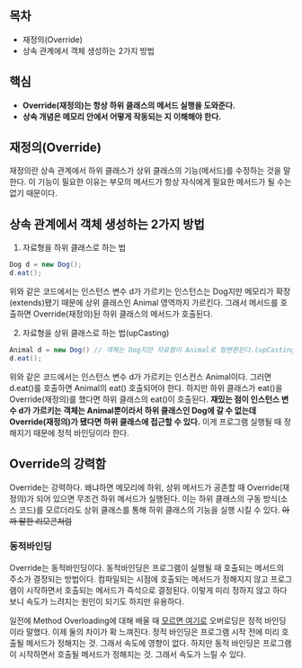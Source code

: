 ## 목차
- 재정의(Override)
- 상속 관계에서 객체 생성하는 2가지 방법
## 핵심
- **Override(재정의)는 항상 하위 클래스의 메서드 실행을 도와준다.**
- **상속 개념은 메모리 안에서 어떻게 작동되는 지 이해해야 한다.**

## 재정의(Override)
재정의란 상속 관계에서 하위 클래스가 상위 클래스의 기능(메서드)를 수정하는 것을 말한다. 이 기능이 필요한 이유는 부모의 메서드가 항상 자식에게 필요한 메서드가 될 수는 없기 때문이다.

## 상속 관계에서 객체 생성하는 2가지 방법
1. 자료형을 하위 클래스로 하는 법
```java
Dog d = new Dog();
d.eat();
```

위와 같은 코드에서는 인스턴스 변수 d가 가르키는 인스턴스는 Dog지만 메모리가 확장(extends)됐기 때문에 상위 클래스인 Animal 영역까지 가르킨다. 그래서 메서드를 호출하면 Override(재정의)된 하위 클래스의 메서드가 호출된다.

2. 자료형을 상위 클래스로 하는 법(upCasting)
```java
Animal d = new Dog() // 객체는 Dog지만 자료형이 Animal로 형변환된다.(upCasting)
d.eat();
```

위와 같은 코드에서는 인스턴스 변수 d가 가르키는 인스컨스 Animal이다. 그러면 d.eat()를 호출하면 Animal의 eat() 호출되어야 한다. 하지만 하위 클래스가 eat()을 Override(재정의)를 했다면 하위 클래스의 eat()이 호출된다. **재밌는 점이 인스턴스 변수 d가 가르키는 객체는 Animal뿐이라서 하위 클래스인 Dog에 갈 수 없는데 Override(재정의)가 됐다면 하위 클래스에 접근할 수 있다.** 이게 프로그램 실행될 때 정해지기 때문에 정적 바인딩이라 한다.

## Override의 강력함
Override는 강력하다. 왜냐하면 메모리에 하위, 상위 메서드가 공존할 때 Override(재정의)가 되어 있으면 무조건 하위 메서드가 실행된다. 이는 하위 클래스의 구동 방식(소스 코드)를 모르더라도 상위 클래스를 통해 하위 클래스의 기능을 실행 시킬 수 있다. ~~아까 말한 리모콘처럼~~
### 동적바인딩
Override는 동적바인딩이다. 동적바인딩은 프로그램이 실행될 때 호출되는 메서드의 주소가 결정되는 방법이다. 컴파일되는 시점에 호출되는 메서드가 정해지지 않고 프로그램이 시작하면서 호출되는 메서드가 즉석으로 결정된다. 이렇게 미리 정하지 않고 하다보니 속도가 느려지는 원인이 되기도 하지만 유용하다.

일전에 Method Overloading에 대해 배울 때 [모르면 여기로](https://guswns1659.tistory.com/41) 오버로딩은 정적 바인딩이라 말했다. 이제 둘의 차이가 확 느껴진다. 정적 바인딩은 프로그램 시작 전에 미리 호출될 메서드가 정해지는 것. 그래서 속도에 영향이 없다. 하지만 동적 바인딩은 프로그램이 시작하면서 호출될 메서드가 정해지는 것. 그래서 속도가 느릴 수 있다.
